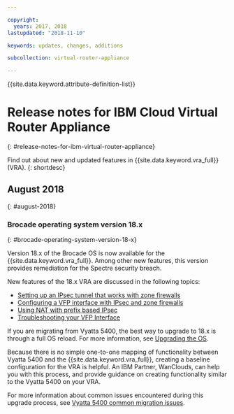 ```yaml
---

copyright:
  years: 2017, 2018
lastupdated: "2018-11-10"

keywords: updates, changes, additions

subcollection: virtual-router-appliance

---
```


{{site.data.keyword.attribute-definition-list}}

# Release notes for IBM Cloud Virtual Router Appliance
{: #release-notes-for-ibm-virtual-router-appliance}

Find out about new and updated features in {{site.data.keyword.vra_full}} (VRA).
{: shortdesc}

## August 2018
{: #august-2018}

### Brocade operating system version 18.x
{: #brocade-operating-system-version-18-x}

Version 18.x of the Brocade OS is now available for the {{site.data.keyword.vra_full}}. Among other new features, this version provides remediation for the Spectre security breach.

New features of the 18.x VRA are discussed in the following topics:

* [Setting up an IPsec tunnel that works with zone firewalls](/docs/virtual-router-appliance?topic=virtual-router-appliance-setting-up-an-ipsec-tunnel-that-works-with-zone-firewalls)
* [Configuring a VFP interface with IPsec and zone firewalls](/docs/virtual-router-appliance?topic=virtual-router-appliance-configuring-a-vfp-interface-with-ipsec-and-zone-firewalls)
* [Using NAT with prefix based IPsec](/docs/virtual-router-appliance?topic=virtual-router-appliance-using-nat-with-prefix-based-ipsec)
* [Troubleshooting your VFP Interface](/docs/virtual-router-appliance?topic=virtual-router-appliance-troubleshooting-your-vfp-interface)

If you are migrating from Vyatta 5400, the best way to upgrade to 18.x is through a full OS reload. For more information, see  [Upgrading the OS](/docs/virtual-router-appliance?topic=virtual-router-appliance-upgrading-the-os).

Because there is no simple one-to-one mapping of functionality between Vyatta 5400 and the {{site.data.keyword.vra_full}}, creating a baseline configuration for the VRA is helpful. An IBM Partner, WanClouds, can help you with this process, and provide guidance on creating functionality similar to the Vyatta 5400 on your VRA.

For more information about common issues encountered during this upgrade process, see [Vyatta 5400 common migration issues](/docs/virtual-router-appliance?topic=virtual-router-appliance-vyatta-5400-common-migration-issues).
